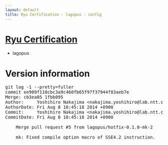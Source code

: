 ```yaml
---
layout: default
title: Ryu Certification - lagopus - config
---
```

# [Ryu Certification](http://osrg.github.io/ryu/certification.html)
* lagopus

# Version information
<pre>
git log -1 --pretty=fuller
commit ee909f110cbc3a9c460fb65f97f37944f83aeb7e
Merge: cb3ea05 1fbb095
Author:     Yoshihiro Nakajima &lt;nakajima.yoshihiro@lab.ntt.co.jp&gt;
AuthorDate: Fri Aug 8 10:45:18 2014 +0900
Commit:     Yoshihiro Nakajima &lt;nakajima.yoshihiro@lab.ntt.co.jp&gt;
CommitDate: Fri Aug 8 10:45:18 2014 +0900

    Merge pull request #5 from lagopus/hotfix-0.1.0-mk-2
    
    mk: Fixed compile option macro of SSE4.2 instruction.
</pre>
